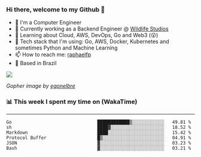 ### Hi there, welcome to my Github 👋

- 📖 I'm a Computer Engineer
- 🔭 Currently working as a Backend Engineer @ [Wildlife Studios](https://wildlifestudios.com/)
- 🌱 Learning about Cloud, AWS, DevOps, Go and Web3 (😲)
- 🚀 Tech stack that I'm using: Go, AWS, Docker, Kubernetes and sometimes Python and Machine Learning
- 📫 How to reach me: [raphaelfp](https://linkedin.com/in/raphaelfp)
- 🏡 Based in Brazil

![](https://github.com/raphaelfp/gophers/blob/master/.thumb/animation/morning-coffee-3x.gif)

*Gopher image by [egonelbre](https://github.com/egonelbre/)*

### 📊 This week I spent my time on (WakaTime)

---

<!--START_SECTION:waka-->

```text
Go                                ████████████▒░░░░░░░░░░░░   49.81 %
sh                                ████▓░░░░░░░░░░░░░░░░░░░░   18.52 %
Markdown                          ████░░░░░░░░░░░░░░░░░░░░░   15.42 %
Protocol Buffer                   █▒░░░░░░░░░░░░░░░░░░░░░░░   04.91 %
JSON                              ▓░░░░░░░░░░░░░░░░░░░░░░░░   03.23 %
Bash                              ▓░░░░░░░░░░░░░░░░░░░░░░░░   03.21 %
```

<!--END_SECTION:waka-->
